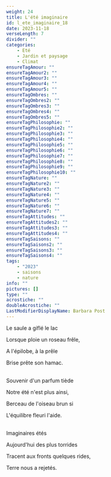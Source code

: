 ```yaml
---
weight: 24
title: L'été imaginaire
id: l_ete_imaginaire_18
date: 2023-11-18
verseLength: 7
divider: ""
categories:
    - Eté
    - Jardin et paysage
    - Climat
ensureTagAmour: ""
ensureTagAmour2: ""
ensureTagAmour3: ""
ensureTagAmour4: ""
ensureTagAmour5: ""
ensureTagOmbres: ""
ensureTagOmbres2: ""
ensureTagOmbres3: ""
ensureTagOmbres4: ""
ensureTagOmbres5: ""
ensureTagPhilosophie: ""
ensureTagPhilosophie2: ""
ensureTagPhilosophie3: ""
ensureTagPhilosophie4: ""
ensureTagPhilosophie5: ""
ensureTagPhilosophie6: ""
ensureTagPhilosophie7: ""
ensureTagPhilosophie8: ""
ensureTagPhilosophie9: ""
ensureTagPhilosophie10: ""
ensureTagNature: ""
ensureTagNature2: ""
ensureTagNature3: ""
ensureTagNature4: ""
ensureTagNature5: ""
ensureTagNature6: ""
ensureTagNature7: ""
ensureTagAttitudes: ""
ensureTagAttitudes2: ""
ensureTagAttitudes3: ""
ensureTagAttitudes4: ""
ensureTagSaisons: ""
ensureTagSaisons2: ""
ensureTagSaisons3: ""
ensureTagSaisons4: ""
tags:
    - "2023"
    - saisons
    - nature
info: ""
pictures: []
type: ""
acrostiche: ""
doubleAcrostiche: ""
LastModifierDisplayName: Barbara Post
---
```

Le saule a giflé le lac

Lorsque ploie un roseau frêle,

A l'épilobe, à la prêle

Brise prête son hamac.

 \
Souvenir d'un parfum tiède

Notre été n'est plus ainsi,

Berceau de l'oiseau brun si

L'équilibre fleuri l'aide.

 \
Imaginaires étés

Aujourd'hui des plus torrides

Tracent aux fronts quelques rides,

Terre nous a rejetés.
